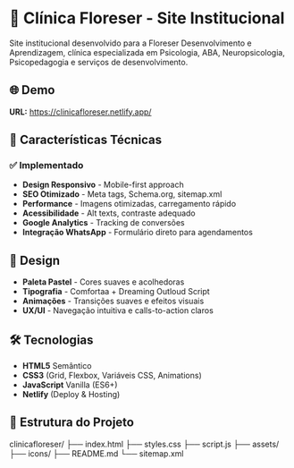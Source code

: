 # 🏥 Clínica Floreser - Site Institucional

Site institucional desenvolvido para a Floreser Desenvolvimento e Aprendizagem, clínica especializada em Psicologia, ABA, Neuropsicologia, Psicopedagogia e serviços de desenvolvimento.

## 🌐 Demo
**URL:** https://clinicafloreser.netlify.app/

## 🎯 Características Técnicas

### ✅ Implementado
- **Design Responsivo** - Mobile-first approach
- **SEO Otimizado** - Meta tags, Schema.org, sitemap.xml
- **Performance** - Imagens otimizadas, carregamento rápido
- **Acessibilidade** - Alt texts, contraste adequado
- **Google Analytics** - Tracking de conversões
- **Integração WhatsApp** - Formulário direto para agendamentos

## 🎨 Design
- **Paleta Pastel** - Cores suaves e acolhedoras
- **Tipografia** - Comfortaa + Dreaming Outloud Script
- **Animações** - Transições suaves e efeitos visuais
- **UX/UI** - Navegação intuitiva e calls-to-action claros

## 🛠️ Tecnologias
- **HTML5** Semântico
- **CSS3** (Grid, Flexbox, Variáveis CSS, Animations)
- **JavaScript** Vanilla (ES6+)
- **Netlify** (Deploy & Hosting)

## 📁 Estrutura do Projeto
clinicafloreser/
├── index.html
├── styles.css
├── script.js
├── assets/
├── icons/
├── README.md
└── sitemap.xml
